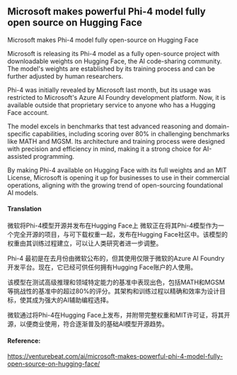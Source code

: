 ## Microsoft makes powerful Phi-4 model fully open source on Hugging Face

Microsoft makes Phi-4 model fully open-source on Hugging Face
 
  Microsoft is releasing its Phi-4 model as a fully open-source project with downloadable weights on Hugging Face, the AI code-sharing community. The model's weights are established by its training process and can be further adjusted by human researchers. 
 
  Phi-4 was initially revealed by Microsoft last month, but its usage was restricted to Microsoft's Azure AI Foundry development platform. Now, it is available outside that proprietary service to anyone who has a Hugging Face account.
 
  The model excels in benchmarks that test advanced reasoning and domain-specific capabilities, including scoring over 80% in challenging benchmarks like MATH and MGSM. Its architecture and training process were designed with precision and efficiency in mind, making it a strong choice for AI-assisted programming.
 
  By making Phi-4 available on Hugging Face with its full weights and an MIT License, Microsoft is opening it up for businesses to use in their commercial operations, aligning with the growing trend of open-sourcing foundational AI models.

#### Translation 

<document>
  微软将Phi-4模型开源并发布在Hugging Face上
   微软正在将其Phi-4模型作为一个完全开源的项目，与可下载权重一起，发布在Hugging Face社区中。该模型的权重由其训练过程建立，可以让人类研究者进一步调整。
  
  Phi-4 最初是在去月份由微软公布的，但其使用仅限于微软的Azure AI Foundry开发平台。现在，它已经可供任何拥有Hugging Face账户的人使用。
  
  该模型在测试高级推理和领域特定能力的基准中表现出色，包括MATH和MGSM等挑战性的基准中的超过80%的评分。其架构和训练过程以精确和效率为设计目标，使其成为强大的AI辅助编程选择。
  
  微软通过将Phi-4在Hugging Face上发布，并附带完整权重和MIT许可证，将其开源，以便商业使用，符合逐渐普及的基础AI模型开源趋势。
</document>

#### Reference: 

https://venturebeat.com/ai/microsoft-makes-powerful-phi-4-model-fully-open-source-on-hugging-face/